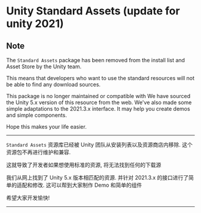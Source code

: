 # Unity Standard Assets (update for unity 2021)

## Note

The `Standard Assets` package has been removed from the install list and Asset Store by the Unity team. 

This means that developers who want to use the standard resources will not be able to find any download sources.

This package is no longer maintained or compatible with
We have sourced the Unity 5.x version of this resource from the web.
We've also made some simple adaptations to the 2021.3.x interface.
It may help you create demos and simple components.

Hope this makes your life easier.

---

`Standard Assets` 资源库已经被 Unity 团队从安装列表以及资源商店内移除. 这个资源包不再进行维护和兼容.

这就导致了开发者如果想使用标准的资源, 将无法找到任何的下载源

我们从网上找到了 Unity 5.x 版本相匹配的资源.
并针对 2021.3.x 的接口进行了简单的适配和修改.
这可以帮到大家制作 Demo 和简单的组件

希望大家开发愉快!

---